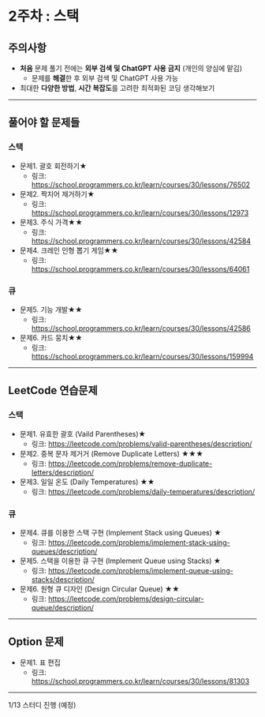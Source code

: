 # 2주차 : 스택

## 주의사항

- **처음** 문제 풀기 전에는 **외부 검색 및 ChatGPT 사용 금지** (개인의 양심에 맡김)
  - 문제를 **해결**한 후 외부 검색 및 ChatGPT 사용 가능
- 최대한 **다양한 방법**, **시간 복잡도**를 고려한 최적화된 코딩 생각해보기

---

## 풀어야 할 문제들
### 스택
- 문제1. 괄호 회전하기★
  - 링크: https://school.programmers.co.kr/learn/courses/30/lessons/76502
- 문제2. 짝지어 제거하기★
  - 링크: https://school.programmers.co.kr/learn/courses/30/lessons/12973
- 문제3. 주식 가격★★
  - 링크: https://school.programmers.co.kr/learn/courses/30/lessons/42584
- 문제4. 크레인 인형 뽑기 게임★★
  - 링크: https://school.programmers.co.kr/learn/courses/30/lessons/64061
### 큐
- 문제5. 기능 개발★★
  - 링크: https://school.programmers.co.kr/learn/courses/30/lessons/42586
- 문제6. 카드 뭉치★★
  - 링크: https://school.programmers.co.kr/learn/courses/30/lessons/159994

 
---

## LeetCode 연습문제
### 스택
- 문제1. 유효한 괄호 (Vaild Parentheses)★
  - 링크: https://leetcode.com/problems/valid-parentheses/description/
- 문제2. 중복 문자 제거거 (Remove Duplicate Letters) ★★★
  - 링크: https://leetcode.com/problems/remove-duplicate-letters/description/
- 문제3. 일일 온도 (Daily Temperatures) ★★
  - 링크: https://leetcode.com/problems/daily-temperatures/description/
### 큐
- 문제4. 큐를 이용한 스택 구현 (Implement Stack using Queues) ★
  - 링크: https://leetcode.com/problems/implement-stack-using-queues/description/
- 문제5. 스택을 이용한 큐 구현 (Implement Queue using Stacks) ★
  - 링크: https://leetcode.com/problems/implement-queue-using-stacks/description/
- 문제6. 원형 큐 디자인 (Design Circular Queue) ★★
  - 링크: https://leetcode.com/problems/design-circular-queue/description/

---

## Option 문제
- 문제1. 표 편집
  - 링크: https://school.programmers.co.kr/learn/courses/30/lessons/81303

---

1/13 스터디 진행 (예정)
